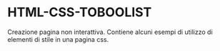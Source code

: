 # HTML-CSS-TOBOOLIST

Creazione pagina non interattiva. Contiene alcuni esempi di utilizzo di elementi di stile in una pagina css.